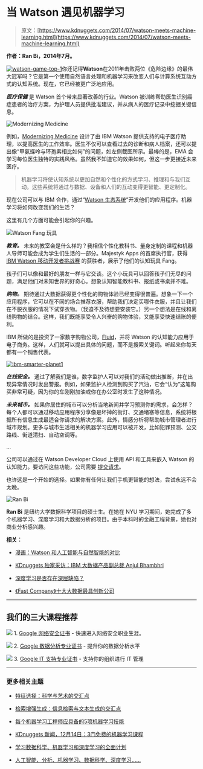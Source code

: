 # 当 Watson 遇见机器学习

> 原文：[https://www.kdnuggets.com/2014/07/watson-meets-machine-learning.html](https://www.kdnuggets.com/2014/07/watson-meets-machine-learning.html)

**作者：Ran Bi，2014年7月。**

[![watson-game-top-1](../Images/5ca26ad9d74706b0b2fa48551d77d58d.png)](/wp-content/uploads/watson-game-top-1.jpg)你还记得**Watson**在2011年击败两位《危险边缘》的最伟大冠军吗？它是第一个使用自然语言处理和机器学习来改变人们与计算系统互动方式的认知系统。现在，它已经被更广泛地应用。

***医疗保健*** 是 Watson 首个带来显著改善的行业。Watson 被训练帮助医生识别癌症患者的治疗方案，为护理人员提供批准建议，并从病人的医疗记录中挖掘关键信息。

![Modernizing Medicine](../Images/7a07c4de1cc4a354c36b75925e79bfcb.png)

例如，[Modernizing Medicine](https://www.modmed.com) 设计了由 IBM Watson 提供支持的电子医疗助理，以提高医生的工作效率。医生不仅可以查看过去的诊断和病人档案，还可以提出像“甲氨蝶呤与环孢素相比如何”的问题，如左侧截图所示。最棒的是，EMA 会学习每位医生独特的实践风格。虽然我不知道它的效果如何，但这一步更接近未来医疗。

> 机器学习将使认知系统以更加自然和个性化的方式学习、推理和与我们互动。这些系统将通过与数据、设备和人们的互动变得更智能、更定制化。

现在公司可以与 IBM 合作，通过“[Watson 生态系统](http://www.ibm.com/smarterplanet/us/en/ibmwatson/ecosystem.html)”开发他们的应用程序。机器学习将如何改变我们的生活？

这里有几个方面可能会引起你的兴趣。

![Watson Fang 玩具](../Images/90e535e4dd8fa37cb546997556177b1f.png)

***教育。*** 未来的教室会是什么样的？我相信个性化教科书、量身定制的课程和机器人导师可能会成为学生们生活的一部分。Majestyk Apps 的首席执行官，获得 [IBM Watson 移动开发者挑战赛](http://www.ibm.com/smarterplanet/us/en/ibmwatson/challenge.html) 的获胜者，展示了他们的认知玩具 Fang。

孩子们可以像和最好的朋友一样与它交谈。这个小玩具可以回答孩子们无尽的问题，满足他们对未知世界的好奇心。想象认知智能教科书、报纸或书桌并不难。

***购物。*** 期待通过大数据获得更个性化的购物体验已经变得很普遍。想象一下一个应用程序，它可以在不同的场合推荐衣服，帮助我们决定买哪件衣服，并且让我们在不脱衣服的情况下试穿衣物。（我迫不及待想要安装它。）另一个想法是在线和离线购物的结合。这样，我们既能享受令人兴奋的购物体验，又能享受快速结账的便利。

IBM 所做的是投资了一家数字购物公司，[Fluid](http://www.fluid.com)，并将 Watson 的认知能力应用于电子商务。这样，人们就可以提出具体的问题，而不是搜索关键词。听起来你每天都有一个销售代表。

[![ibm-smarter-planet1](../Images/451325885d59e642a7be10847415fb4b.png)](/wp-content/uploads/ibm-smarter-planet1.png)

***在线安全。*** 通过了解我们是谁，数字监护人可以对我们的活动做出推断，并在出现异常情况时发出警报。例如，如果监护人检测到购买了汽油，它会“认为”这笔购买非常可疑，因为你的车刚刚加油或你在办公室时发生了这种情况。

***未来城市。*** 如果你居住的城市可以分析当地新闻并学习预测你的需求，会怎样？每个人都可以通过移动应用程序分享像是坏掉的街灯、交通堵塞等信息，系统将根据所有信息生成最适合你请求的解决方案。此外，情感分析将帮助城市管理者进行城市规划。更多与城市生活相关的机器学习应用可以被开发，比如犯罪预测、公交路线、街道清扫、自动空调等。

…

公司可以通过在 Watson Developer Cloud 上使用 API 和工具来嵌入 Watson 的认知能力。要访问这些功能，公司需要 [提交请求](http://www.ibm.com/smarterplanet/us/en/ibmwatson/form_ecosystem.html?cmp=usbrb&cm=s&csr=watson.site_20140319&cr=deveco&ct=usbrb301&cn=sec3partnerapp)。

也许这是一个开始的选择。如果你有任何让我们手机更智能的想法，尝试永远不会太晚。

![Ran Bi](../Images/9ed3515a9880a5fad72f74278778cc7f.png)

**Ran Bi** 是纽约大学数据科学项目的硕士生。在她在 NYU 学习期间，她完成了多个机器学习、深度学习和大数据分析的项目。由于本科时的金融工程背景，她也对商业分析感兴趣。

**相关：**

+   [漫画：Watson 和人工智能与自然智能的对比](/2014/01/cartoon-watson-artificial-vs-natural-intelligence.html)

+   [KDnuggets 独家采访：IBM 大数据产品副总裁 Anjul Bhambhri](/2014/03/exclusive-interview-anjul-bhambhri-big-data-products-ibm.html)

+   [深度学习是否存在深层缺陷？](/2014/06/deep-learning-deep-flaws.html)

+   [《Fast Company》十大大数据最具创新公司](/2014/02/fastcompany-10-most-innovative-companies-big-data.html)

* * *

## 我们的三大课程推荐

![](../Images/0244c01ba9267c002ef39d4907e0b8fb.png) 1\. [Google 网络安全证书](https://www.kdnuggets.com/google-cybersecurity) - 快速进入网络安全职业生涯。

![](../Images/e225c49c3c91745821c8c0368bf04711.png) 2\. [Google 数据分析专业证书](https://www.kdnuggets.com/google-data-analytics) - 提升你的数据分析水平

![](../Images/0244c01ba9267c002ef39d4907e0b8fb.png) 3\. [Google IT 支持专业证书](https://www.kdnuggets.com/google-itsupport) - 支持你的组织进行 IT 管理

* * *

### 更多相关主题

+   [特征选择：科学与艺术的交汇点](https://www.kdnuggets.com/2021/12/feature-selection-science-meets-art.html)

+   [检索增强生成：信息检索与文本生成的交汇点](https://www.kdnuggets.com/retrieval-augmented-generation-where-information-retrieval-meets-text-generation)

+   [每个机器学习工程师应具备的5项机器学习技能](https://www.kdnuggets.com/2023/03/5-machine-learning-skills-every-machine-learning-engineer-know-2023.html)

+   [KDnuggets 新闻，12月14日：3门免费的机器学习课程](https://www.kdnuggets.com/2022/n48.html)

+   [学习数据科学、机器学习和深度学习的全面计划](https://www.kdnuggets.com/2023/01/mwiti-solid-plan-learning-data-science-machine-learning-deep-learning.html)

+   [人工智能、分析、机器学习、数据科学、深度学习……](https://www.kdnuggets.com/2021/12/developments-predictions-ai-machine-learning-data-science-research.html)
